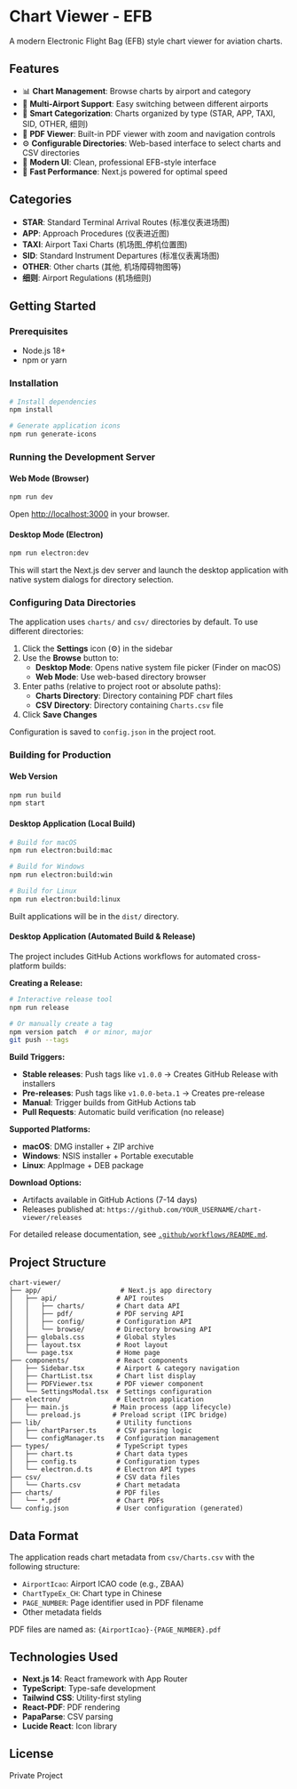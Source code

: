 # Chart Viewer - EFB

A modern Electronic Flight Bag (EFB) style chart viewer for aviation charts.

## Features

- 📊 **Chart Management**: Browse charts by airport and category
- 🛫 **Multi-Airport Support**: Easy switching between different airports
- 📁 **Smart Categorization**: Charts organized by type (STAR, APP, TAXI, SID, OTHER, 细则)
- 📄 **PDF Viewer**: Built-in PDF viewer with zoom and navigation controls
- ⚙️ **Configurable Directories**: Web-based interface to select charts and CSV directories
- 🎨 **Modern UI**: Clean, professional EFB-style interface
- 🚀 **Fast Performance**: Next.js powered for optimal speed

## Categories

- **STAR**: Standard Terminal Arrival Routes (标准仪表进场图)
- **APP**: Approach Procedures (仪表进近图)
- **TAXI**: Airport Taxi Charts (机场图_停机位置图)
- **SID**: Standard Instrument Departures (标准仪表离场图)
- **OTHER**: Other charts (其他, 机场障碍物图等)
- **细则**: Airport Regulations (机场细则)

## Getting Started

### Prerequisites

- Node.js 18+ 
- npm or yarn

### Installation

```bash
# Install dependencies
npm install

# Generate application icons
npm run generate-icons
```

### Running the Development Server

#### Web Mode (Browser)
```bash
npm run dev
```

Open [http://localhost:3000](http://localhost:3000) in your browser.

#### Desktop Mode (Electron)
```bash
npm run electron:dev
```

This will start the Next.js dev server and launch the desktop application with native system dialogs for directory selection.

### Configuring Data Directories

The application uses `charts/` and `csv/` directories by default. To use different directories:

1. Click the **Settings** icon (⚙️) in the sidebar
2. Use the **Browse** button to:
   - **Desktop Mode**: Opens native system file picker (Finder on macOS)
   - **Web Mode**: Use web-based directory browser
3. Enter paths (relative to project root or absolute paths):
   - **Charts Directory**: Directory containing PDF chart files
   - **CSV Directory**: Directory containing `Charts.csv` file
4. Click **Save Changes**

Configuration is saved to `config.json` in the project root.

### Building for Production

#### Web Version
```bash
npm run build
npm start
```

#### Desktop Application (Local Build)
```bash
# Build for macOS
npm run electron:build:mac

# Build for Windows
npm run electron:build:win

# Build for Linux
npm run electron:build:linux
```

Built applications will be in the `dist/` directory.

#### Desktop Application (Automated Build & Release)

The project includes GitHub Actions workflows for automated cross-platform builds:

**Creating a Release:**
```bash
# Interactive release tool
npm run release

# Or manually create a tag
npm version patch  # or minor, major
git push --tags
```

**Build Triggers:**
- **Stable releases**: Push tags like `v1.0.0` → Creates GitHub Release with installers
- **Pre-releases**: Push tags like `v1.0.0-beta.1` → Creates pre-release
- **Manual**: Trigger builds from GitHub Actions tab
- **Pull Requests**: Automatic build verification (no release)

**Supported Platforms:**
- **macOS**: DMG installer + ZIP archive
- **Windows**: NSIS installer + Portable executable
- **Linux**: AppImage + DEB package

**Download Options:**
- Artifacts available in GitHub Actions (7-14 days)
- Releases published at: `https://github.com/YOUR_USERNAME/chart-viewer/releases`

For detailed release documentation, see [`.github/workflows/README.md`](.github/workflows/README.md).

## Project Structure

```
chart-viewer/
├── app/                    # Next.js app directory
│   ├── api/               # API routes
│   │   ├── charts/        # Chart data API
│   │   ├── pdf/           # PDF serving API
│   │   ├── config/        # Configuration API
│   │   └── browse/        # Directory browsing API
│   ├── globals.css        # Global styles
│   ├── layout.tsx         # Root layout
│   └── page.tsx           # Home page
├── components/            # React components
│   ├── Sidebar.tsx        # Airport & category navigation
│   ├── ChartList.tsx      # Chart list display
│   ├── PDFViewer.tsx      # PDF viewer component
│   └── SettingsModal.tsx  # Settings configuration
├── electron/              # Electron application
│   ├── main.js           # Main process (app lifecycle)
│   └── preload.js        # Preload script (IPC bridge)
├── lib/                   # Utility functions
│   ├── chartParser.ts     # CSV parsing logic
│   └── configManager.ts   # Configuration management
├── types/                 # TypeScript types
│   ├── chart.ts           # Chart data types
│   ├── config.ts          # Configuration types
│   └── electron.d.ts      # Electron API types
├── csv/                   # CSV data files
│   └── Charts.csv         # Chart metadata
├── charts/                # PDF files
│   └── *.pdf              # Chart PDFs
└── config.json            # User configuration (generated)
```

## Data Format

The application reads chart metadata from `csv/Charts.csv` with the following structure:

- `AirportIcao`: Airport ICAO code (e.g., ZBAA)
- `ChartTypeEx_CH`: Chart type in Chinese
- `PAGE_NUMBER`: Page identifier used in PDF filename
- Other metadata fields

PDF files are named as: `{AirportIcao}-{PAGE_NUMBER}.pdf`

## Technologies Used

- **Next.js 14**: React framework with App Router
- **TypeScript**: Type-safe development
- **Tailwind CSS**: Utility-first styling
- **React-PDF**: PDF rendering
- **PapaParse**: CSV parsing
- **Lucide React**: Icon library

## License

Private Project

